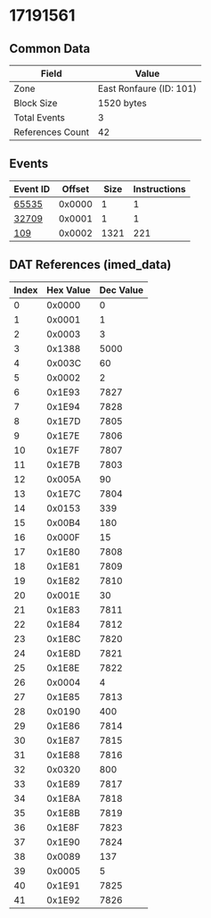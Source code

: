 # 17191561

## Common Data

| Field            | Value                   |
|------------------|-------------------------|
| Zone             | East Ronfaure (ID: 101) |
| Block Size       | 1520 bytes              |
| Total Events     | 3                       |
| References Count | 42                      |

## Events

| Event ID            | Offset   |   Size |   Instructions |
|---------------------|----------|--------|----------------|
| [65535](./65535.md) | 0x0000   |      1 |              1 |
| [32709](./32709.md) | 0x0001   |      1 |              1 |
| [109](./109.md)     | 0x0002   |   1321 |            221 |

## DAT References (imed_data)

|   Index | Hex Value   |   Dec Value |
|---------|-------------|-------------|
|       0 | 0x0000      |           0 |
|       1 | 0x0001      |           1 |
|       2 | 0x0003      |           3 |
|       3 | 0x1388      |        5000 |
|       4 | 0x003C      |          60 |
|       5 | 0x0002      |           2 |
|       6 | 0x1E93      |        7827 |
|       7 | 0x1E94      |        7828 |
|       8 | 0x1E7D      |        7805 |
|       9 | 0x1E7E      |        7806 |
|      10 | 0x1E7F      |        7807 |
|      11 | 0x1E7B      |        7803 |
|      12 | 0x005A      |          90 |
|      13 | 0x1E7C      |        7804 |
|      14 | 0x0153      |         339 |
|      15 | 0x00B4      |         180 |
|      16 | 0x000F      |          15 |
|      17 | 0x1E80      |        7808 |
|      18 | 0x1E81      |        7809 |
|      19 | 0x1E82      |        7810 |
|      20 | 0x001E      |          30 |
|      21 | 0x1E83      |        7811 |
|      22 | 0x1E84      |        7812 |
|      23 | 0x1E8C      |        7820 |
|      24 | 0x1E8D      |        7821 |
|      25 | 0x1E8E      |        7822 |
|      26 | 0x0004      |           4 |
|      27 | 0x1E85      |        7813 |
|      28 | 0x0190      |         400 |
|      29 | 0x1E86      |        7814 |
|      30 | 0x1E87      |        7815 |
|      31 | 0x1E88      |        7816 |
|      32 | 0x0320      |         800 |
|      33 | 0x1E89      |        7817 |
|      34 | 0x1E8A      |        7818 |
|      35 | 0x1E8B      |        7819 |
|      36 | 0x1E8F      |        7823 |
|      37 | 0x1E90      |        7824 |
|      38 | 0x0089      |         137 |
|      39 | 0x0005      |           5 |
|      40 | 0x1E91      |        7825 |
|      41 | 0x1E92      |        7826 |
